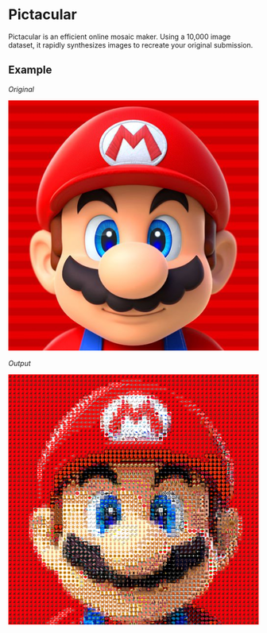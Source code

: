 # Pictacular 

Pictacular is an efficient online mosaic maker. 
Using a 10,000 image dataset, it rapidly synthesizes images to recreate your original submission. 

## Example

*Original*

<img src="static/orig.jpg" width="600">

*Output*

<img src="static/better.png" width="600">

